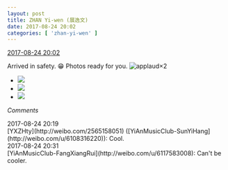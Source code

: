 ```yaml
---
layout: post
title: ZHAN Yi-wen (展逸文)
date: 2017-08-24 20:02
categories: [ 'zhan-yi-wen' ]
---
```


<div class="weibo-info">
  <a href="http://weibo.com/6108090526/FiC2ndZUn">2017-08-24 20:02</a>
</div>

Arrived in safety. :grin: Photos ready for you. ![applaud](http://img.t.sinajs.cn/t4/appstyle/expression/ext/normal/36/gza_org.gif)×2

<!-- more -->

<ul class="weibo-pic-list-1">
  <li class="weibo-pic">
    <a href="https://wx2.sinaimg.cn/mw690/006FmVn8gy1fiv2ef12l4j30k00zkq8a.jpg"><img src="https://wx2.sinaimg.cn/thumb150/006FmVn8gy1fiv2ef12l4j30k00zkq8a.jpg" /></a>
  </li>
  <li class="weibo-pic">
    <a href="https://wx3.sinaimg.cn/mw690/006FmVn8gy1fiv2esbdbhj30k00zk154.jpg"><img src="https://wx3.sinaimg.cn/thumb150/006FmVn8gy1fiv2esbdbhj30k00zk154.jpg" /></a>
  </li>
  <li class="weibo-pic">
    <a href="https://wx3.sinaimg.cn/mw690/006FmVn8gy1fiv2fa8n04j30qo0zktpc.jpg"><img src="https://wx3.sinaimg.cn/thumb150/006FmVn8gy1fiv2fa8n04j30qo0zktpc.jpg" /></a>
  </li>
</ul>

*Comments*

<div class="weibo-info">2017-08-24 20:19</div>
[YXZHty](http://weibo.com/2565158051) ([YiAnMusicClub-SunYiHang](http://weibo.com/u/6108316220)): Cool.

<div class="weibo-info">2017-08-24 20:31</div>
[YiAnMusicClub-FangXiangRui](http://weibo.com/u/6117583008): Can't be cooler.

